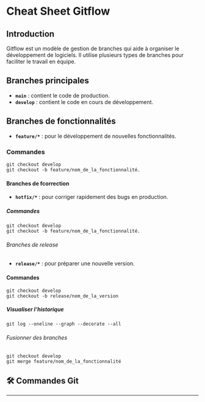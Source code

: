 # Cheat Sheet Gitflow

## Introduction
Gitflow est un modèle de gestion de branches qui aide à organiser le développement de logiciels. Il utilise plusieurs types de branches pour faciliter le travail en équipe.

## Branches principales
- **`main`** : contient le code de production.
- **`develop`** : contient le code en cours de développement.

## Branches de fonctionnalités
- **`feature/*`** : pour le développement de nouvelles fonctionnalités.

### Commandes
```
git checkout develop
git checkout -b feature/nom_de_la_fonctionnalité.
```
#### Branches de fcorrection
- **`hotfix/*`** : pour corriger rapidement des bugs en production.
##### Commandes
```
git checkout develop
git checkout -b feature/nom_de_la_fonctionnalité.
```
###### Branches de release

- **`release/*`** : pour préparer une nouvelle version.

#### Commandes
```
git checkout develop
git checkout -b release/nom_de_la_version
```
##### Visualiser l’historique
```
git log --oneline --graph --decorate --all
```
###### Fusionner des branches
```
git checkout develop
git merge feature/nom_de_la_fonctionnalité
```
## 🛠️ **Commandes Git**



---
